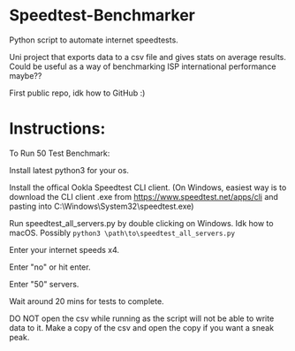 # Speedtest-Benchmarker
 Python script to automate internet speedtests.
 
 Uni project that exports data to a csv file and gives stats on average results. Could be useful as a way of benchmarking ISP international performance maybe??
 
 First public repo, idk how to GitHub :)

# Instructions:
 To Run 50 Test Benchmark:
 
 Install latest python3 for your os.
 
 Install the offical Ookla Speedtest CLI client. (On Windows, easiest way is to download the CLI client .exe from https://www.speedtest.net/apps/cli and pasting into C:\Windows\System32\speedtest.exe)
 
 Run speedtest_all_servers.py by double clicking on Windows. Idk how to macOS. Possibly `python3 \path\to\speedtest_all_servers.py`
 
 Enter your internet speeds x4.
 
 Enter "no" or hit enter.
 
 Enter "50" servers.
 
 Wait around 20 mins for tests to complete. 
 
 DO NOT open the csv while running as the script will not be able to write data to it. Make a copy of the csv and open the copy if you want a sneak peak.
